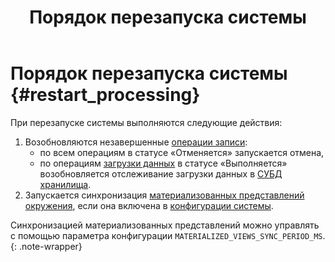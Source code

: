 ﻿---
layout: default
title: Порядок перезапуска системы
nav_order: 6
parent: Связи с другими системами и компонентами
grand_parent: Обзор понятий, компонентов и связей
has_children: false
has_toc: false
---

# Порядок перезапуска системы {#restart_processing}

При перезапуске системы выполняются следующие действия:
1. Возобновляются незавершенные [операции записи](../../main_concepts/write_operation/write_operation.md): 
   * по всем операциям в статусе «Отменяется» запускается отмена,
   * по операциям 
   [загрузки данных](../../../working_with_system/data_upload/data_upload.md) в статусе «Выполняется» возобновляется 
   отслеживание загрузки данных в [СУБД](../../../introduction/supported_DBMS/supported_DBMS.md)
   [хранилища](../../main_concepts/data_storage/data_storage.md).
2. Запускается синхронизация [материализованных представлений](../../main_concepts/materialized_view/materialized_view.md) 
   [окружения](../../main_concepts/environment/environment.md), если она включена в 
   [конфигурации системы](../../../maintenance/configuration/system/system.md).
   
Синхронизацией материализованных представлений можно управлять с помощью параметра конфигурации 
`MATERIALIZED_VIEWS_SYNC_PERIOD_MS`.
{: .note-wrapper}